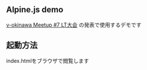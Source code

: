 ## Alpine.js demo

[v-okinawa Meetup #7 LT大会](https://v-okinawa.connpass.com/event/307874/) の発表で使用するデモです

## 起動方法

index.htmlをブラウザで閲覧します
